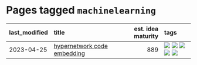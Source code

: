 # Pages tagged `machinelearning`

|last_modified|title|est. idea maturity|tags
|:---|:---|---:|:---|
|2023-04-25|[hypernetwork code embedding](../hypernetwork_embedding_for_code.md)|889|[![](https://img.shields.io/badge/tag-embeddings-90446b)](../tags/embeddings.md) [![](https://img.shields.io/badge/tag-llm-8fb3d)](../tags/llm.md) [![](https://img.shields.io/badge/tag-machinelearning-35d2ce)](../tags/machinelearning.md) [![](https://img.shields.io/badge/tag-models-a68128)](../tags/models.md) [![](https://img.shields.io/badge/tag-nlp-8e95e2)](../tags/nlp.md)|